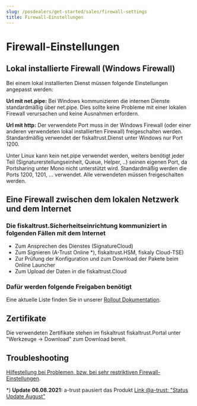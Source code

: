 ```yaml
---
slug: /posdealers/get-started/sales/firewall-settings
title: Firewall-Einstellungen
---
```


# Firewall-Einstellungen

## Lokal installierte Firewall (Windows Firewall)

Bei einem lokal installierten Dienst müssen folgende Einstellungen angepasst werden:

**Url mit net.pipe:** Bei Windows kommunizieren die internen Dienste standardmäßig über net.pipe. Dies sollte keine Probleme mit einer lokalen Firewall verursachen und keine Ausnahmen erfordern.

**Url mit http:** Der verwendete Port muss in der Windows Firewall (oder einer anderen verwendeten lokal installierten Firewall) freigeschalten werden. Standardmäßig verwendet der fiskaltrust.Dienst unter Windows nur Port 1200.

Unter Linux kann kein net.pipe verwendet werden, weiters benötigt jeder Teil (Signaturerstellungseinheit, Queue, Helper, ..) seinen eigenen Port, da Portsharing unter Mono nicht unterstützt wird. Standardmäßig werden die Ports 1200, 1201, … verwendet. Alle verwendeten müssen freigeschalten werden.

## Eine Firewall zwischen dem lokalen Netzwerk und dem Internet

### Die fiskaltrust.Sicherheitseinrichtung kommuniziert in folgenden Fällen mit dem Internet

- Zum Ansprechen des Dienstes (SignatureCloud)
- Zum Signieren (A-Trust Online *), fiskaltrust.HSM, fiskaly Cloud-TSE)
- Zur Prüfung der Konfiguration und zum Download der Pakete beim Online Launcher
- Zum Upload der Daten in die fiskaltrust.Cloud

### Dafür werden folgende Freigaben benötigt

Eine aktuelle Liste finden Sie in unserer [Rollout Dokumentation](https://docs.fiskaltrust.cloud/de/docs/posdealers/rollout-doc/middleware#firewall-troubleshooting).

## Zertifikate

Die verwendeten Zertifikate stehen im fiskaltrust fiskaltrust.Portal unter "Werkzeuge -> Download" zum Download bereit.

## Troubleshooting

[Hilfestellung bei Problemen, bzw. bei sehr restriktiven Firewall-Einstellungen](../04-after-sales/troubleshooting-firewall.md).

*) **Update 06.08.2021:** a-trust pausiert das Produkt [Link @a-trust: "Status Update August" ](https://www.a-trust-tse.de/de/kassensichv/news/news/status-update-august/)

